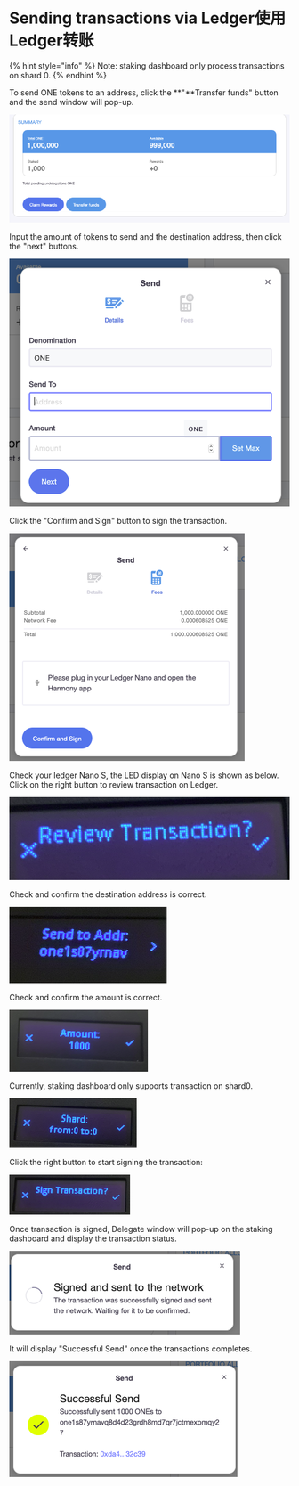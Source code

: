 # Sending transactions via Ledger使用Ledger转账

{% hint style="info" %}
Note: staking dashboard only process transactions on shard 0.
{% endhint %}

To send ONE tokens to an address, click the **"**Transfer funds" button and the send window will pop-up.

![](../../../.gitbook/assets/image-122.png)

Input the amount of tokens to send and the destination address, then click the "next" buttons.

![](../../../.gitbook/assets/image-115.png)

Click the "Confirm and Sign" button to sign the transaction.

![](../../../.gitbook/assets/image-31%20%281%29.png)

Check your ledger Nano S, the LED display on Nano S is shown as below. Click on the right button to review transaction on Ledger.

![](../../../.gitbook/assets/image-23%20%281%29.png)

Check and confirm the destination address is correct.

![](../../../.gitbook/assets/image-117.png)

Check and confirm the amount is correct.

![](../../../.gitbook/assets/image-127.png)

Currently, staking dashboard only supports transaction on shard0.

![](../../../.gitbook/assets/image-34%20%281%29.png)

Click the right button to start signing the transaction:

![](../../../.gitbook/assets/image-75.png)

Once transaction is signed, Delegate window will pop-up on the staking dashboard and display the transaction status.

![](../../../.gitbook/assets/image-84.png)

It will display "Successful Send" once the transactions completes.

![](../../../.gitbook/assets/image-140.png)

